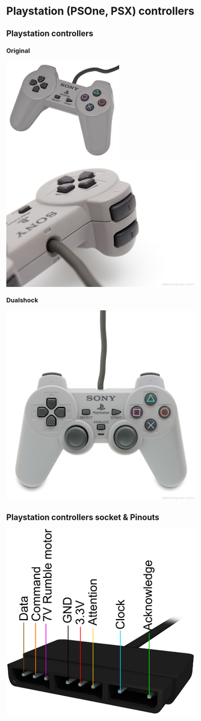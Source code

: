 # Playstation (PSOne, PSX) controllers

## Playstation controllers

### Original

<img src="sony-playstation-ps1-psx-controller-original.png" />
<img src="sony-playstation-ps1-psx-controller-original-2.jpg" />

### Dualshock

<img src="sony-playstation-ps1-psx-controller-dualshock.jpg" />

## Playstation controllers socket & Pinouts

<img src="playstation-controller-socket.png" />
